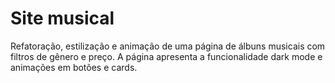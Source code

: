 # Site musical

Refatoração, estilização e animação de uma página de álbuns musicais com filtros de gênero e preço. A página apresenta a funcionalidade dark mode e animações em botões e cards.

